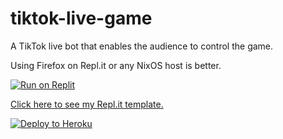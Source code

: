 # tiktok-live-game
A TikTok live bot that enables the audience to control the game.


Using Firefox on Repl.it or any NixOS host is better.

[![Run on Replit](https://replit.com/badge/github/leon332157/replit-desktop)](https://replit.com/github/EXA-Hub/tiktok-live-game)

[Click here to see my Repl.it template.](https://replit.com/@MIMOEXCLUSIVE/tiktok-bot?v=1)


<a href="https://heroku.com/deploy?template=https://github.com/EXA-Hub/tiktok-live-game"><img src="https://www.herokucdn.com/deploy/button.svg" alt="Deploy to Heroku"></a>
